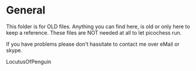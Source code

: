 General
=======
This folder is for OLD files. Anything you can find here, is old or only here to keep a reference. These files are NOT
needed at all to let picochess run.


If you have problems please don't hassitate to contact me over eMail or skype.

LocutusOfPenguin
